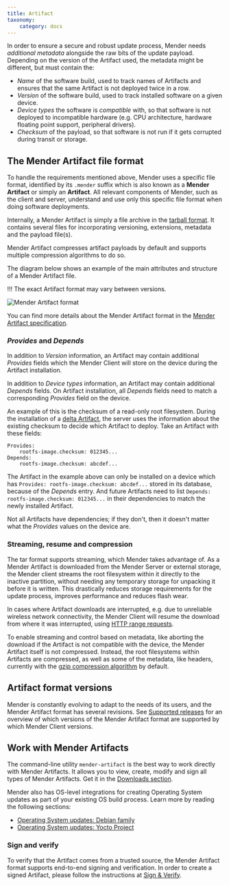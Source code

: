 ```yaml
---
title: Artifact
taxonomy:
    category: docs
---
```


In order to ensure a secure and robust update process, Mender needs *additional metadata*
alongside the raw bits of the update payload. Depending on the version of the Artifact used,
the metadata might be different, but must contain the:

* *Name* of the software build, used to track names of Artifacts and ensures
  that the same Artifact is not deployed twice in a row.
* *Version* of the software build, used to track installed software on a given
  device.
* *Device types* the software is *compatible* with, so that software is not
  deployed to incompatible hardware (e.g. CPU architecture, hardware floating
  point support, peripheral drivers).
* *Checksum* of the payload, so that software is not run if it gets corrupted
  during transit or storage.


## The Mender Artifact file format

To handle the requirements mentioned above, Mender uses a
specific file format, identified by its `.mender` suffix which is also known as
a **Mender Artifact** or simply an **Artifact**. All relevant components of Mender,
such as the client and server, understand and use only this specific file
format when doing software deployments.

Internally, a Mender Artifact is simply a file archive in the
[tarball format](https://en.wikipedia.org/wiki/Tar_(computing)?target=_blank).
It contains several files for incorporating versioning, extensions, metadata and
the payload file(s).

Mender Artifact compresses artifact payloads by default and supports multiple
compression algorithms to do so.

The diagram below shows an example of the main attributes and structure of a
Mender Artifact file.

!!! The exact Artifact format may vary between versions.

![Mender Artifact format](mender-artifact-format.png)

<!--AUTOVERSION: "mender-artifact/blob/%"/mender-artifact-->
You can find more details about the Mender Artifact format in the
[Mender Artifact specification](https://github.com/mendersoftware/mender-artifact/blob/v4.1.3/Documentation?target=_blank).


### *Provides* and *Depends*

In addition to *Version* information, an Artifact may contain additional
*Provides* fields which the Mender Client will store on the device during the
Artifact installation.

In addition to *Device types* information, an Artifact may contain additional
*Depends* fields. On Artifact installation, all *Depends* fields need to
match a corresponding *Provides* field on the device.

An example of this is the checksum of a read-only root filesystem. During the 
installation of a [delta Artifact](https://hub.mender.io/t/robust-delta-update-rootfs/1144?target=_blank),
the server uses the information about the existing checksum to decide which
Artifact to deploy. Take an Artifact with these fields:

```console
Provides:
    rootfs-image.checksum: 012345...
Depends:
    rootfs-image.checksum: abcdef...
```

The Artifact in the example above can only be installed on a device which has
`Provides: rootfs-image.checksum: abcdef...` stored in its database, because of
the *Depends* entry. And future Artifacts need to list `Depends:
rootfs-image.checksum: 012345...` in their dependencies to match the newly
installed Artifact.

Not all Artifacts have dependencies; if they don't, then it doesn't matter what
the *Provides* values on the device are.


### Streaming, resume and compression

The tar format supports streaming, which Mender takes advantage of. As a Mender
Artifact is downloaded from the Mender Server or external storage, the Mender
client streams the root filesystem within it directly to the inactive partition,
without needing any temporary storage for unpacking it before it is written.
This drastically reduces storage requirements for the update process,
improves performance and reduces flash wear.

In cases where Artifact downloads are interrupted, e.g. due to unreliable wireless
network connectivity, the Mender Client will resume the download from where it was
interrupted, using [HTTP range requests](https://tools.ietf.org/html/rfc7233?target=_blank).

To enable streaming and control based on metadata, like aborting the download
if the Artifact is not compatible with the device, the Mender Artifact itself
is not compressed. Instead, the root filesystems within Artifacts are
compressed, as well as some of the metadata, like headers, currently with the
[gzip compression algorithm](https://en.wikipedia.org/wiki/gzip?target=_blank)
by default.


## Artifact format versions

Mender is constantly evolving to adapt to the needs of its users, and the Mender
Artifact format has several revisions. See
[Supported releases](../../302.Release-information/01.Supported-releases/docs.md)
for an overview of which versions of the Mender Artifact format are supported
by which Mender Client versions.


## Work with Mender Artifacts

The command-line utility `mender-artifact` is the best way to work directly with
Mender Artifacts. It allows you to view, create, modify and sign all types of
Mender Artifacts. Get it in the
[Downloads section](../../11.Downloads/docs.md#mender-artifact).

Mender also has OS-level integrations for creating Operating System updates as part of
your existing OS build process. Learn more by reading the following sections:

- [Operating System updates: Debian family](../../04.Operating-System-updates-Debian-family/chapter.md)
- [Operating System updates: Yocto Project](../../05.Operating-System-updates-Yocto-Project/chapter.md)


### Sign and verify

To verify that the Artifact comes from a trusted source, the Mender Artifact
format supports end-to-end signing and verification. In order to create a
signed Artifact, please follow the instructions at
[Sign & Verify](../../07.Artifact-creation/07.Sign-and-verify/docs.md).

